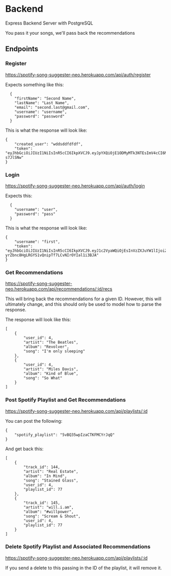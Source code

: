 # Backend
Express Backend Server with PostgreSQL

You pass it your songs, we'll pass back the recommendations

## Endpoints

### Register

https://spotify-song-suggester-neo.herokuapp.com/api/auth/register

Expects something like this:

```
  {
    "firstName": "Second Name",
    "lastName": "Last Name",
    "email": "second.last@gmail.com",
    "username": "username",
    "password": "password"
  }
```

This is what the response will look like:
```
{
    "created_user": "wddsddfdfdf",
    "token": "eyJhbGciOiJIUzI1NiIsInR5cCI6IkpXVCJ9.eyJpYXQiOjE1ODMyMTk3NTEsImV4cCI6MTU4MzIyMzM1MX0.mi3Jb7zVwRYJIoI1_SmohlHzi5ov856M4I4-s7JlSNw"
}
```

### Login

https://spotify-song-suggester-neo.herokuapp.com/api/auth/login

Expects this:
```
  {
    "username": "user",
    "password": "pass"
  }
```

This is what the response will look like:

```
{
    "username": "first",
    "token": "eyJhbGciOiJIUzI1NiIsInR5cCI6IkpXVCJ9.eyJ1c2VyaWQiOjEsInVzZXJuYW1lIjoiZmlyc3QiLCJpYXQiOjE1ODMyMTQ1OTEsImV4cCI6MTU4MzIxODE5MX0.5L-yrZbnc8HgLRGYS1vQnipTf7LCvNIrOYIal1i3BJA"
}
```

### Get Recommendations

https://spotify-song-suggester-neo.herokuapp.com/api/recommendations/:id/recs

This will bring back the recommendations for a given ID. However, this will ultimately change, and this should only be used to model how to parse the response. 

The response will look like this:
```
[
    {
        "user_id": 4,
        "artist": "The Beatles",
        "album": "Revolver",
        "song": "I'm only sleeping"
    },
    {
        "user_id": 4,
        "artist": "Miles Davis",
        "album": "Kind of Blue",
        "song": "So What"
    }
]
```

### Post Spotify Playlist and Get Recommendations

https://spotify-song-suggester-neo.herokuapp.com/api/playlists/:id

You can post the following:
```
{
	"spotify_playlist": "5vBQ35wpIzaCTKFMCYrJqQ"
}
```

And get back this:

```
[
    {
        "track_id": 144,
        "artist": "Real Estate",
        "album": "In Mind",
        "song": "Stained Glass",
        "user_id": 4,
        "playlist_id": 77
    },
    {
        "track_id": 145,
        "artist": "will.i.am",
        "album": "#willpower",
        "song": "Scream & Shout",
        "user_id": 4,
        "playlist_id": 77
    }
]
```

### Delete Spotify Playlist and Associated Recommendations

https://spotify-song-suggester-neo.herokuapp.com/api/playlists/:id

If you send a delete to this passing in the ID of the playlist, it will remove it. 
